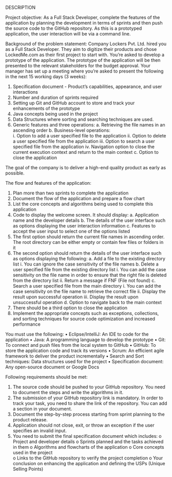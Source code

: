 DESCRIPTION

Project objective:
   As a Full Stack Developer, complete the features of the application by planning the development in terms of sprints and then push the source code to the GitHub repository. As this is a prototyped application, the user interaction will be via a command line. 

Background of the problem statement:
   Company Lockers Pvt. Ltd. hired you as a Full Stack Developer. They aim to digitize their products and chose LockedMe.com as their first project to start with. You’re asked to develop a prototype of the application. The prototype of the application will be then presented to the relevant stakeholders for the budget approval. Your manager has set up a meeting where you’re asked to present the following in the next 15 working days (3 weeks): 

   1.	Specification document - Product’s capabilities, appearance, and user interactions
   2.	Number and duration of sprints required 
   3.	Setting up Git and GitHub account to store and track your enhancements of the prototype 
   4.	Java concepts being used in the project 
   5.	Data Structures where sorting and searching techniques are used. 
   6.	Generic features and three operations: 
        a.	Retrieving the file names in an ascending order
        b.	Business-level operations:  
             i.	Option to add a user specified file to the application
            ii.	Option to delete a user specified file from the application
           iii.	Option to search a user specified file from the application
            iv.	Navigation option to close the current execution context and return to the main context
        c.	Option to close the application

The goal of the company is to deliver a high-end quality product as early as possible. 


The flow and features of the application:
   1.	Plan more than two sprints to complete the application
   2.	Document the flow of the application and prepare a flow chart 
   3.	List the core concepts and algorithms being used to complete this application
   4.	Code to display the welcome screen. It should display:
      a.	Application name and the developer details 
      b.	The details of the user interface such as options displaying the user interaction information 
      c.	Features to accept the user input to select one of the options listed 
   5.	The first option should return the current file names in ascending order. The root directory can be either empty or contain few files or folders in it
   6.	The second option should return the details of the user interface such as options displaying the following:
      a.	Add a file to the existing directory list
          i.	You can ignore the case sensitivity of the file names 
      b.	Delete a user specified file from the existing directory list
          i.	You can add the case sensitivity on the file name in order to ensure that the right file is deleted from the directory list
         ii.	Return a message if FNF (File not found)
      c.	Search a user specified file from the main directory
          i.	You can add the case sensitivity on the file name to retrieve the correct file
         ii.	Display the result upon successful operation
        iii.	Display the result upon unsuccessful operation
      d.	Option to navigate back to the main context
   7.	There should be a third option to close the application
   8.	Implement the appropriate concepts such as exceptions, collections, and sorting techniques for source code optimization and increased performance 



You must use the following:
    •	Eclipse/IntelliJ: An IDE to code for the application 
    •	Java: A programming language to develop the prototype 
    •	Git: To connect and push files from the local system to GitHub 
    •	GitHub: To store the application code and track its versions 
    •	Scrum: An efficient agile framework to deliver the product incrementally 
    •	Search and Sort techniques: Data structures used for the project 
    •	Specification document: Any open-source document or Google Docs 


Following requirements should be met:
   1.	The source code should be pushed to your GitHub repository. You need to document the steps and write the algorithms in it.
   2.	The submission of your GitHub repository link is mandatory. In order to track your task, you need to share the link of the repository. You can add a section in   your document. 
   3.	Document the step-by-step process starting from sprint planning to the product release. 
   4.	Application should not close, exit, or throw an exception if the user specifies an invalid input.
   5.	You need to submit the final specification document which includes: 
        o	Project and developer details 
        o	Sprints planned and the tasks achieved in them 
        o	Algorithms and flowcharts of the application 
        o	Core concepts used in the project  
        o	Links to the GitHub repository to verify the project completion 
        o	Your conclusion on enhancing the application and defining the USPs (Unique Selling Points)
